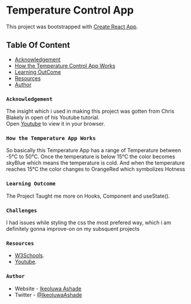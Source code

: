 # Temperature Control App

This project was bootstrapped with [Create React App](https://github.com/facebook/create-react-app).

## Table Of Content

- [Acknowledgement](#Acknowledgement)
- [How the Temperature Control App Works](#How-it-Works)
- [Learning OutCome](#Learning-OutCome)
- [Resources](#Resources)
- [Author](#Author)

### `Acknowledgement`

The insight which i used in making this project was gotten from Chris Blakely in open of his Youtube tutorial.\
Open [Youtube](https://youtu.be/V3bhcxpoxQU) to view it in your browser.

### `How the Temperature App Works`
So basically this Temperature App has a range of Temperature between -5°C to 50°C. Once the temperature is below 15°C the color becomes skyBlue which means the temperature is cold. And when the temperature reaches 15°C the color changes to OrangeRed which symbolizes Hotness

### `Learning Outcome`

The Project Taught me more on Hooks, Component and useState().

### `Challenges`
I had issues while styling the css the most prefered way, which i am definitely gonna improve-on on my subsquent projects

### `Resources`

- [W3Schools](https://www.w3schools.com).
- [Youtube](https://youtu.be/V3bhcxpoxQU).



### `Author`

- Website - [Ikeoluwa Ashade](https://github.com/IkeoluwaAshade/)
- Twitter - [@IkeoluwaAshade](https://www.twitter.com/IkeoluwaAshade/)


